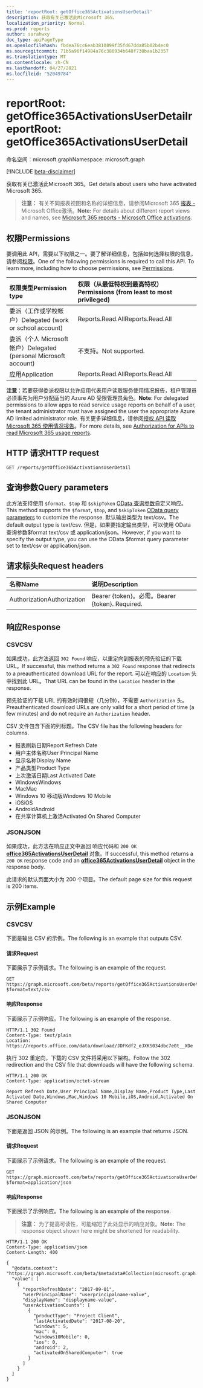```yaml
---
title: 'reportRoot: getOffice365ActivationsUserDetail'
description: 获取有关已激活此Microsoft 365。
localization_priority: Normal
ms.prod: reports
author: sarahwxy
doc_type: apiPageType
ms.openlocfilehash: fbdea76cc6eab3810899f35fd67dda85b02b4ec0
ms.sourcegitcommit: 71b5a96f14984a76c386934b648f730baa1b2357
ms.translationtype: MT
ms.contentlocale: zh-CN
ms.lasthandoff: 04/27/2021
ms.locfileid: "52049784"
---
```

# <a name="reportroot-getoffice365activationsuserdetail"></a><span data-ttu-id="ebc18-103">reportRoot: getOffice365ActivationsUserDetail</span><span class="sxs-lookup"><span data-stu-id="ebc18-103">reportRoot: getOffice365ActivationsUserDetail</span></span>

<span data-ttu-id="ebc18-104">命名空间：microsoft.graph</span><span class="sxs-lookup"><span data-stu-id="ebc18-104">Namespace: microsoft.graph</span></span>

[!INCLUDE [beta-disclaimer](../../includes/beta-disclaimer.md)]

<span data-ttu-id="ebc18-105">获取有关已激活此Microsoft 365。</span><span class="sxs-lookup"><span data-stu-id="ebc18-105">Get details about users who have activated Microsoft 365.</span></span>

> <span data-ttu-id="ebc18-106">**注意：** 有关不同报表视图和名称的详细信息，请参阅Microsoft 365 [报表 -](https://support.office.com/client/Office-activations-87c24ae2-82e0-4d1e-be01-c3bcc3f18c60)Microsoft Office激活。</span><span class="sxs-lookup"><span data-stu-id="ebc18-106">**Note:** For details about different report views and names, see [Microsoft 365 reports - Microsoft Office activations](https://support.office.com/client/Office-activations-87c24ae2-82e0-4d1e-be01-c3bcc3f18c60).</span></span>

## <a name="permissions"></a><span data-ttu-id="ebc18-107">权限</span><span class="sxs-lookup"><span data-stu-id="ebc18-107">Permissions</span></span>

<span data-ttu-id="ebc18-p101">要调用此 API，需要以下权限之一。要了解详细信息，包括如何选择权限的信息，请参阅[权限](/graph/permissions-reference)。</span><span class="sxs-lookup"><span data-stu-id="ebc18-p101">One of the following permissions is required to call this API. To learn more, including how to choose permissions, see [Permissions](/graph/permissions-reference).</span></span>

| <span data-ttu-id="ebc18-110">权限类型</span><span class="sxs-lookup"><span data-stu-id="ebc18-110">Permission type</span></span>                        | <span data-ttu-id="ebc18-111">权限（从最低特权到最高特权）</span><span class="sxs-lookup"><span data-stu-id="ebc18-111">Permissions (from least to most privileged)</span></span> |
| :------------------------------------- | :--------------------------------------- |
| <span data-ttu-id="ebc18-112">委派（工作或学校帐户）</span><span class="sxs-lookup"><span data-stu-id="ebc18-112">Delegated (work or school account)</span></span>     | <span data-ttu-id="ebc18-113">Reports.Read.All</span><span class="sxs-lookup"><span data-stu-id="ebc18-113">Reports.Read.All</span></span>                         |
| <span data-ttu-id="ebc18-114">委派（个人 Microsoft 帐户）</span><span class="sxs-lookup"><span data-stu-id="ebc18-114">Delegated (personal Microsoft account)</span></span> | <span data-ttu-id="ebc18-115">不支持。</span><span class="sxs-lookup"><span data-stu-id="ebc18-115">Not supported.</span></span>                           |
| <span data-ttu-id="ebc18-116">应用</span><span class="sxs-lookup"><span data-stu-id="ebc18-116">Application</span></span>                            | <span data-ttu-id="ebc18-117">Reports.Read.All</span><span class="sxs-lookup"><span data-stu-id="ebc18-117">Reports.Read.All</span></span>                         |

<span data-ttu-id="ebc18-118">**注意**：若要获得委派权限以允许应用代表用户读取服务使用情况报告，租户管理员必须事先为用户分配适当的 Azure AD 受限管理员角色。</span><span class="sxs-lookup"><span data-stu-id="ebc18-118">**Note**: For delegated permissions to allow apps to read service usage reports on behalf of a user, the tenant administrator must have assigned the user the appropriate Azure AD limited administrator role.</span></span> <span data-ttu-id="ebc18-119">有关更多详细信息，请参阅[授权 API 读取 Microsoft 365 使用情况报告](/graph/reportroot-authorization)。</span><span class="sxs-lookup"><span data-stu-id="ebc18-119">For more details, see [Authorization for APIs to read Microsoft 365 usage reports](/graph/reportroot-authorization).</span></span>

## <a name="http-request"></a><span data-ttu-id="ebc18-120">HTTP 请求</span><span class="sxs-lookup"><span data-stu-id="ebc18-120">HTTP request</span></span>

<!-- { "blockType": "ignored" } --> 

```http
GET /reports/getOffice365ActivationsUserDetail
```

## <a name="query-parameters"></a><span data-ttu-id="ebc18-121">查询参数</span><span class="sxs-lookup"><span data-stu-id="ebc18-121">Query parameters</span></span>

<span data-ttu-id="ebc18-122">此方法支持使用 `$format`、`$top` 和 `$skipToken` [OData 查询参数](/graph/query-parameters)自定义响应。</span><span class="sxs-lookup"><span data-stu-id="ebc18-122">This method supports the `$format`, `$top`, and `$skipToken` [OData query parameters](/graph/query-parameters) to customize the response.</span></span> <span data-ttu-id="ebc18-123">默认输出类型为 text/csv。</span><span class="sxs-lookup"><span data-stu-id="ebc18-123">The default output type is text/csv.</span></span> <span data-ttu-id="ebc18-124">但是，如果要指定输出类型，可以使用 OData 查询参数$format text/csv 或 application/json。</span><span class="sxs-lookup"><span data-stu-id="ebc18-124">However, if you want to specify the output type, you can use the OData $format query parameter set to text/csv or application/json.</span></span>

## <a name="request-headers"></a><span data-ttu-id="ebc18-125">请求标头</span><span class="sxs-lookup"><span data-stu-id="ebc18-125">Request headers</span></span>

| <span data-ttu-id="ebc18-126">名称</span><span class="sxs-lookup"><span data-stu-id="ebc18-126">Name</span></span>          | <span data-ttu-id="ebc18-127">说明</span><span class="sxs-lookup"><span data-stu-id="ebc18-127">Description</span></span>               |
| :------------ | :------------------------ |
| <span data-ttu-id="ebc18-128">Authorization</span><span class="sxs-lookup"><span data-stu-id="ebc18-128">Authorization</span></span> | <span data-ttu-id="ebc18-p104">Bearer {token}。必需。</span><span class="sxs-lookup"><span data-stu-id="ebc18-p104">Bearer {token}. Required.</span></span> |

## <a name="response"></a><span data-ttu-id="ebc18-131">响应</span><span class="sxs-lookup"><span data-stu-id="ebc18-131">Response</span></span>

### <a name="csv"></a><span data-ttu-id="ebc18-132">CSV</span><span class="sxs-lookup"><span data-stu-id="ebc18-132">CSV</span></span>

<span data-ttu-id="ebc18-133">如果成功，此方法返回 `302 Found` 响应，以重定向到报表的预先验证的下载 URL。</span><span class="sxs-lookup"><span data-stu-id="ebc18-133">If successful, this method returns a `302 Found` response that redirects to a preauthenticated download URL for the report.</span></span> <span data-ttu-id="ebc18-134">可以在响应的 `Location` 头中找到此 URL。</span><span class="sxs-lookup"><span data-stu-id="ebc18-134">That URL can be found in the `Location` header in the response.</span></span>

<span data-ttu-id="ebc18-135">预先验证的下载 URL 的有效时间很短（几分钟），不需要 `Authorization` 头。</span><span class="sxs-lookup"><span data-stu-id="ebc18-135">Preauthenticated download URLs are only valid for a short period of time (a few minutes) and do not require an `Authorization` header.</span></span>

<span data-ttu-id="ebc18-136">CSV 文件包含下面的列标题。</span><span class="sxs-lookup"><span data-stu-id="ebc18-136">The CSV file has the following headers for columns.</span></span>

- <span data-ttu-id="ebc18-137">报表刷新日期</span><span class="sxs-lookup"><span data-stu-id="ebc18-137">Report Refresh Date</span></span>
- <span data-ttu-id="ebc18-138">用户主体名称</span><span class="sxs-lookup"><span data-stu-id="ebc18-138">User Principal Name</span></span>
- <span data-ttu-id="ebc18-139">显示名称</span><span class="sxs-lookup"><span data-stu-id="ebc18-139">Display Name</span></span>
- <span data-ttu-id="ebc18-140">产品类型</span><span class="sxs-lookup"><span data-stu-id="ebc18-140">Product Type</span></span>
- <span data-ttu-id="ebc18-141">上次激活日期</span><span class="sxs-lookup"><span data-stu-id="ebc18-141">Last Activated Date</span></span>
- <span data-ttu-id="ebc18-142">Windows</span><span class="sxs-lookup"><span data-stu-id="ebc18-142">Windows</span></span>
- <span data-ttu-id="ebc18-143">Mac</span><span class="sxs-lookup"><span data-stu-id="ebc18-143">Mac</span></span>
- <span data-ttu-id="ebc18-144">Windows 10 移动版</span><span class="sxs-lookup"><span data-stu-id="ebc18-144">Windows 10 Mobile</span></span>
- <span data-ttu-id="ebc18-145">iOS</span><span class="sxs-lookup"><span data-stu-id="ebc18-145">iOS</span></span>
- <span data-ttu-id="ebc18-146">Android</span><span class="sxs-lookup"><span data-stu-id="ebc18-146">Android</span></span>
- <span data-ttu-id="ebc18-147">在共享计算机上激活</span><span class="sxs-lookup"><span data-stu-id="ebc18-147">Activated On Shared Computer</span></span>

### <a name="json"></a><span data-ttu-id="ebc18-148">JSON</span><span class="sxs-lookup"><span data-stu-id="ebc18-148">JSON</span></span>

<span data-ttu-id="ebc18-149">如果成功，此方法在响应正文中返回 响应代码和 `200 OK` **[office365ActivationsUserDetail](../resources/office365activationsuserdetail.md)** 对象。</span><span class="sxs-lookup"><span data-stu-id="ebc18-149">If successful, this method returns a `200 OK` response code and an **[office365ActivationsUserDetail](../resources/office365activationsuserdetail.md)** object in the response body.</span></span>

<span data-ttu-id="ebc18-150">此请求的默认页面大小为 200 个项目。</span><span class="sxs-lookup"><span data-stu-id="ebc18-150">The default page size for this request is 200 items.</span></span>

## <a name="example"></a><span data-ttu-id="ebc18-151">示例</span><span class="sxs-lookup"><span data-stu-id="ebc18-151">Example</span></span>

### <a name="csv"></a><span data-ttu-id="ebc18-152">CSV</span><span class="sxs-lookup"><span data-stu-id="ebc18-152">CSV</span></span>

<span data-ttu-id="ebc18-153">下面是输出 CSV 的示例。</span><span class="sxs-lookup"><span data-stu-id="ebc18-153">The following is an example that outputs CSV.</span></span>

#### <a name="request"></a><span data-ttu-id="ebc18-154">请求</span><span class="sxs-lookup"><span data-stu-id="ebc18-154">Request</span></span>

<span data-ttu-id="ebc18-155">下面展示了示例请求。</span><span class="sxs-lookup"><span data-stu-id="ebc18-155">The following is an example of the request.</span></span>


<!-- {
  "blockType": "ignored",
  "name": "reportroot_getoffice365activationsuserdetail_csv"
}-->

```msgraph-interactive
GET https://graph.microsoft.com/beta/reports/getOffice365ActivationsUserDetail?$format=text/csv
```


#### <a name="response"></a><span data-ttu-id="ebc18-156">响应</span><span class="sxs-lookup"><span data-stu-id="ebc18-156">Response</span></span>

<span data-ttu-id="ebc18-157">下面展示了示例响应。</span><span class="sxs-lookup"><span data-stu-id="ebc18-157">The following is an example of the response.</span></span>

<!-- { "blockType": "ignored" } --> 

```http
HTTP/1.1 302 Found
Content-Type: text/plain
Location: https://reports.office.com/data/download/JDFKdf2_eJXKS034dbc7e0t__XDe
```

<span data-ttu-id="ebc18-158">执行 302 重定向，下载的 CSV 文件将采用以下架构。</span><span class="sxs-lookup"><span data-stu-id="ebc18-158">Follow the 302 redirection and the CSV file that downloads will have the following schema.</span></span>

<!-- {
  "blockType": "response",
  "truncated": true,
  "@odata.type": "stream"
} -->

```http
HTTP/1.1 200 OK
Content-Type: application/octet-stream

Report Refresh Date,User Principal Name,Display Name,Product Type,Last Activated Date,Windows,Mac,Windows 10 Mobile,iOS,Android,Activated On Shared Computer
```

### <a name="json"></a><span data-ttu-id="ebc18-159">JSON</span><span class="sxs-lookup"><span data-stu-id="ebc18-159">JSON</span></span>

<span data-ttu-id="ebc18-160">下面是返回 JSON 的示例。</span><span class="sxs-lookup"><span data-stu-id="ebc18-160">The following is an example that returns JSON.</span></span>

#### <a name="request"></a><span data-ttu-id="ebc18-161">请求</span><span class="sxs-lookup"><span data-stu-id="ebc18-161">Request</span></span>

<span data-ttu-id="ebc18-162">下面展示了示例请求。</span><span class="sxs-lookup"><span data-stu-id="ebc18-162">The following is an example of the request.</span></span>


<!-- {
  "blockType": "ignored",
  "name": "reportroot_getoffice365activationsuserdetail_json"
}-->

```msgraph-interactive
GET https://graph.microsoft.com/beta/reports/getOffice365ActivationsUserDetail?$format=application/json
```


#### <a name="response"></a><span data-ttu-id="ebc18-163">响应</span><span class="sxs-lookup"><span data-stu-id="ebc18-163">Response</span></span>

<span data-ttu-id="ebc18-164">下面展示了示例响应。</span><span class="sxs-lookup"><span data-stu-id="ebc18-164">The following is an example of the response.</span></span>

> <span data-ttu-id="ebc18-165">**注意：** 为了提高可读性，可能缩短了此处显示的响应对象。</span><span class="sxs-lookup"><span data-stu-id="ebc18-165">**Note:** The response object shown here might be shortened for readability.</span></span>

<!-- {
  "blockType": "response",
  "truncated": true,
  "@odata.type": "microsoft.graph.office365ActivationsUserDetail"
} -->

```http
HTTP/1.1 200 OK
Content-Type: application/json
Content-Length: 400

{
  "@odata.context": "https://graph.microsoft.com/beta/$metadata#Collection(microsoft.graph.office365ActivationsUserDetail)", 
  "value": [
    {
      "reportRefreshDate": "2017-09-01", 
      "userPrincipalName": "userprincipalname-value", 
      "displayName": "displayname-value", 
      "userActivationCounts": [
        {
          "productType": "Project Client", 
          "lastActivatedDate": "2017-08-20", 
          "windows": 5, 
          "mac": 0, 
          "windows10Mobile": 0, 
          "ios": 0, 
          "android": 2,
          "activatedOnSharedComputer": true
        }
      ]
    }
  ]
}
```
<!-- uuid: 8fcb5dbc-d5aa-4681-8e31-b001d5168d79 
2015-10-25 14:57:30 UTC -->
<!-- {
  "type": "#page.annotation",
  "description": "Example",
  "keywords": "",
  "section": "documentation",
  "tocPath": "",
  "suppressions": [
  ]
}-->


